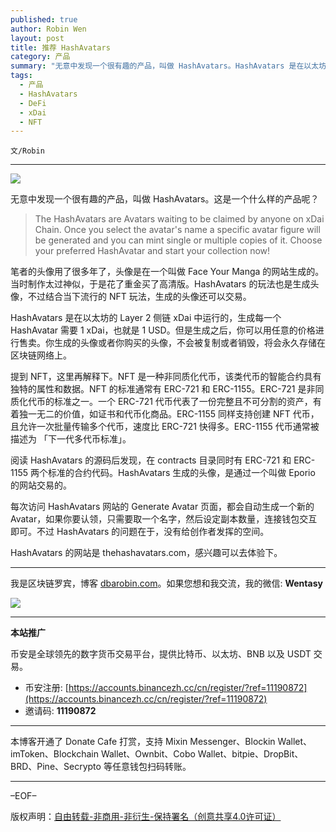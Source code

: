 ```yaml
---
published: true
author: Robin Wen
layout: post
title: 推荐 HashAvatars
category: 产品
summary: "无意中发现一个很有趣的产品，叫做 HashAvatars。HashAvatars 是在以太坊的 Layer 2 侧链 xDai 中运行的，生成每一个 HashAvatar 需要 1 xDai，也就是 1 USD。但是生成之后，你可以用任意的价格进行售卖。你生成的头像或者你购买的头像，不会被复制或者销毁，将会永久存储在区块链网络上。HashAvatars 的网站是 thehashavatars.com，感兴趣可以去体验下。"
tags:
  - 产品
  - HashAvatars
  - DeFi
  - xDai
  - NFT
---
```


`文/Robin`

***

![](https://cdn.dbarobin.com/b1nfgue.png)

无意中发现一个很有趣的产品，叫做 HashAvatars。这是一个什么样的产品呢？

> The HashAvatars are Avatars waiting to be claimed by anyone on xDai Chain. Once you select the avatar's name a specific avatar figure will be generated and you can mint single or multiple copies of it. Choose your preferred HashAvatar and start your collection now!

笔者的头像用了很多年了，头像是在一个叫做 Face Your Manga 的网站生成的。当时制作太过神似，于是花了重金买了高清版。HashAvatars 的玩法也是生成头像，不过结合当下流行的 NFT 玩法，生成的头像还可以交易。

HashAvatars 是在以太坊的 Layer 2 侧链 xDai 中运行的，生成每一个 HashAvatar 需要 1 xDai，也就是 1 USD。但是生成之后，你可以用任意的价格进行售卖。你生成的头像或者你购买的头像，不会被复制或者销毁，将会永久存储在区块链网络上。

提到 NFT，这里再解释下。NFT 是一种非同质化代币，该类代币的智能合约具有独特的属性和数据。NFT 的标准通常有 ERC-721 和 ERC-1155。ERC-721 是非同质化代币的标准之一。一个 ERC-721 代币代表了一份完整且不可分割的资产，有着独一无二的价值，如证书和代币化商品。ERC-1155 同样支持创建 NFT 代币，且允许一次批量传输多个代币，速度比 ERC-721 快得多。ERC-1155 代币通常被描述为 「下一代多代币标准」。

阅读 HashAvatars 的源码后发现，在 contracts 目录同时有 ERC-721 和 ERC-1155 两个标准的合约代码。HashAvatars 生成的头像，是通过一个叫做 Eporio 的网站交易的。

每次访问 HashAvatars 网站的 Generate Avatar 页面，都会自动生成一个新的 Avatar，如果你要认领，只需要取一个名字，然后设定副本数量，连接钱包交互即可。不过 HashAvatars 的问题在于，没有给创作者发挥的空间。

HashAvatars 的网站是 thehashavatars.com，感兴趣可以去体验下。

***

我是区块链罗宾，博客 [dbarobin.com](https://dbarobin.com/)。如果您想和我交流，我的微信: **Wentasy**

![](https://cdn.dbarobin.com/v4yywe2.png)

***

**本站推广**

币安是全球领先的数字货币交易平台，提供比特币、以太坊、BNB 以及 USDT 交易。

* 币安注册: [https://accounts.binancezh.cc/cn/register/?ref=11190872](https://accounts.binancezh.cc/cn/register/?ref=11190872)
* 邀请码: **11190872**

***

本博客开通了 Donate Cafe 打赏，支持 Mixin Messenger、Blockin Wallet、imToken、Blockchain Wallet、Ownbit、Cobo Wallet、bitpie、DropBit、BRD、Pine、Secrypto 等任意钱包扫码转账。

<center>
    <div class="--donate-button"
         data-button-id="f8b9df0d-af9a-460d-8258-d3f435445075"
    ></div>
</center>

***

–EOF–

版权声明：[自由转载-非商用-非衍生-保持署名（创意共享4.0许可证）](http://creativecommons.org/licenses/by-nc-nd/4.0/deed.zh)